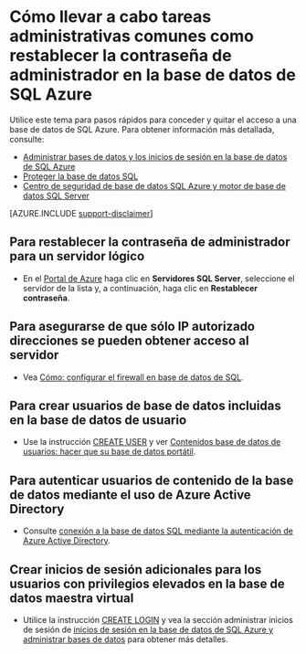<properties
    pageTitle="Cómo realizar tareas de administración, por ejemplo, restablecer la contraseña de administrador | Microsoft Azure"
    description="Describe cómo realizar tareas administrativas comunes de base de datos de SQL. Por ejemplo, restablecer la contraseña de administrador, conceder y revocar el acceso."
    services="sql-database"
    documentationCenter=""
    authors="v-shysun"
    manager="felixwu"
    editor=""
    keywords="restablecer la contraseña de administrador"/>

<tags
    ms.service="sql-database"
    ms.workload="data-management"
    ms.tgt_pltfrm="na"
    ms.devlang="na"
    ms.topic="article"
    ms.date="09/13/2016"
    ms.author="v-shysun"/>

# <a name="how-to-perform-common-administrative-tasks-such-as-resetting-admin-password-in-azure-sql-database"></a>Cómo llevar a cabo tareas administrativas comunes como restablecer la contraseña de administrador en la base de datos de SQL Azure
Utilice este tema para pasos rápidos para conceder y quitar el acceso a una base de datos de SQL Azure. Para obtener información más detallada, consulte:

- [Administrar bases de datos y los inicios de sesión en la base de datos de SQL Azure](sql-database-manage-logins.md)
- [Proteger la base de datos SQL](sql-database-security.md)
- [Centro de seguridad de base de datos SQL Azure y motor de base de datos SQL Server](https://msdn.microsoft.com/library/bb510589)


[AZURE.INCLUDE [support-disclaimer](../../includes/support-disclaimer.md)]

## <a name="to-reset-admin-password-for-a-logical-server"></a>Para restablecer la contraseña de administrador para un servidor lógico

- En el [Portal de Azure](https://portal.azure.com) haga clic en **Servidores SQL Server**, seleccione el servidor de la lista y, a continuación, haga clic en **Restablecer contraseña**.

## <a name="to-help-make-sure-only-authorized-ip-addresses-are-allowed-to-access-the-server"></a>Para asegurarse de que sólo IP autorizado direcciones se pueden obtener acceso al servidor
- Vea [Cómo: configurar el firewall en base de datos de SQL](sql-database-configure-firewall-settings.md).

## <a name="to-create-contained-database-users-in-the-user-database"></a>Para crear usuarios de base de datos incluidas en la base de datos de usuario
- Use la instrucción [CREATE USER](https://msdn.microsoft.com/library/ms173463.aspx) y ver [Contenidos base de datos de usuarios: hacer que su base de datos portátil](https://msdn.microsoft.com/library/ff929188.aspx).

## <a name="to-authenticate-contained-database-users-by-using-your-azure-active-directory"></a>Para autenticar usuarios de contenido de la base de datos mediante el uso de Azure Active Directory
- Consulte [conexión a la base de datos SQL mediante la autenticación de Azure Active Directory](sql-database-aad-authentication.md).

## <a name="to-create-additional-logins-for-high-privileged-users-in-the-virtual-master-database"></a>Crear inicios de sesión adicionales para los usuarios con privilegios elevados en la base de datos maestra virtual
- Utilice la instrucción [CREATE LOGIN](https://msdn.microsoft.com/library/ms189751.aspx) y vea la sección administrar inicios de sesión de [inicios de sesión en la base de datos de SQL Azure y administrar bases de datos](sql-database-manage-logins.md) para obtener más detalles.
